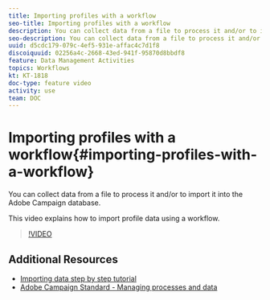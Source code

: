 ```yaml
---
title: Importing profiles with a workflow
seo-title: Importing profiles with a workflow
description: You can collect data from a file to process it and/or to import it into the Adobe Campaign database. This video explains how to import profile data using a workflow.
seo-description: You can collect data from a file to process it and/or to import it into the Adobe Campaign database. This video explains how to import profile data using a workflow.
uuid: d5cdc179-079c-4ef5-931e-affac4c7d1f8
discoiquuid: 02256a4c-2668-43ed-941f-95870d8bbdf8
feature: Data Management Activities
topics: Workflows
kt: KT-1818
doc-type: feature video
activity: use
team: DOC
---
```


# Importing profiles with a workflow{#importing-profiles-with-a-workflow}

You can collect data from a file to process it and/or to import it into the Adobe Campaign database. 

This video explains how to import profile data using a workflow.

>[!VIDEO](https://video.tv.adobe.com/v/24993?quality=12)

## Additional Resources

* [Importing data step by step tutorial](https://helpx.adobe.com/campaign/standard/automating/using/importing-data.html#example--import-workflow-template)
* [Adobe Campaign Standard - Managing processes and data](https://helpx.adobe.com/campaign/standard/automating/user-guide.html)
